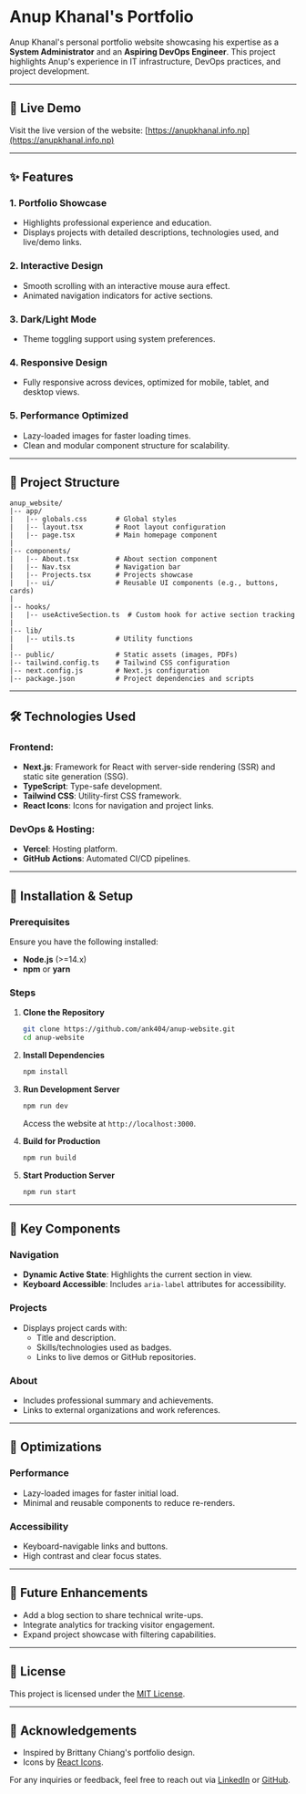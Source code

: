 # Anup Khanal's Portfolio

Anup Khanal's personal portfolio website showcasing his expertise as a **System Administrator** and an **Aspiring DevOps Engineer**. This project highlights Anup's experience in IT infrastructure, DevOps practices, and project development.

---

## 🚀 Live Demo
Visit the live version of the website: [https://anupkhanal.info.np](https://anupkhanal.info.np)

---

## ✨ Features

### 1. **Portfolio Showcase**
- Highlights professional experience and education.
- Displays projects with detailed descriptions, technologies used, and live/demo links.

### 2. **Interactive Design**
- Smooth scrolling with an interactive mouse aura effect.
- Animated navigation indicators for active sections.

### 3. **Dark/Light Mode**
- Theme toggling support using system preferences.

### 4. **Responsive Design**
- Fully responsive across devices, optimized for mobile, tablet, and desktop views.

### 5. **Performance Optimized**
- Lazy-loaded images for faster loading times.
- Clean and modular component structure for scalability.

---

## 📂 Project Structure

```plaintext
anup_website/
|-- app/
|   |-- globals.css       # Global styles
|   |-- layout.tsx        # Root layout configuration
|   |-- page.tsx          # Main homepage component
|
|-- components/
|   |-- About.tsx         # About section component
|   |-- Nav.tsx           # Navigation bar
|   |-- Projects.tsx      # Projects showcase
|   |-- ui/               # Reusable UI components (e.g., buttons, cards)
|
|-- hooks/
|   |-- useActiveSection.ts  # Custom hook for active section tracking
|
|-- lib/
|   |-- utils.ts          # Utility functions
|
|-- public/               # Static assets (images, PDFs)
|-- tailwind.config.ts    # Tailwind CSS configuration
|-- next.config.js        # Next.js configuration
|-- package.json          # Project dependencies and scripts
```

---

## 🛠️ Technologies Used

### Frontend:
- **Next.js**: Framework for React with server-side rendering (SSR) and static site generation (SSG).
- **TypeScript**: Type-safe development.
- **Tailwind CSS**: Utility-first CSS framework.
- **React Icons**: Icons for navigation and project links.

### DevOps & Hosting:
- **Vercel**: Hosting platform.
- **GitHub Actions**: Automated CI/CD pipelines.

---

## 🔧 Installation & Setup

### Prerequisites
Ensure you have the following installed:
- **Node.js** (>=14.x)
- **npm** or **yarn**

### Steps

1. **Clone the Repository**
   ```bash
   git clone https://github.com/ank404/anup-website.git
   cd anup-website
   ```

2. **Install Dependencies**
   ```bash
   npm install
   ```

3. **Run Development Server**
   ```bash
   npm run dev
   ```
   Access the website at `http://localhost:3000`.

4. **Build for Production**
   ```bash
   npm run build
   ```

5. **Start Production Server**
   ```bash
   npm run start
   ```

---

## 🔑 Key Components

### Navigation
- **Dynamic Active State**: Highlights the current section in view.
- **Keyboard Accessible**: Includes `aria-label` attributes for accessibility.

### Projects
- Displays project cards with:
  - Title and description.
  - Skills/technologies used as badges.
  - Links to live demos or GitHub repositories.

### About
- Includes professional summary and achievements.
- Links to external organizations and work references.

---

## 🚀 Optimizations

### Performance
- Lazy-loaded images for faster initial load.
- Minimal and reusable components to reduce re-renders.

### Accessibility
- Keyboard-navigable links and buttons.
- High contrast and clear focus states.

---

## 🌟 Future Enhancements
- Add a blog section to share technical write-ups.
- Integrate analytics for tracking visitor engagement.
- Expand project showcase with filtering capabilities.

---

## 📜 License
This project is licensed under the [MIT License](LICENSE).

---

## 🙌 Acknowledgements
- Inspired by Brittany Chiang's portfolio design.
- Icons by [React Icons](https://react-icons.github.io/react-icons).

For any inquiries or feedback, feel free to reach out via [LinkedIn](https://linkedin.com/in/anup-khanal-9587b3169) or [GitHub](https://github.com/ank404).